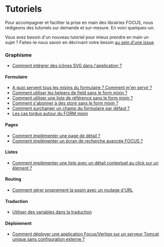 # Tutoriels

Pour accompagner et faciliter la prise en main des librairies FOCUS, nous rédigeons des tutoriels sur demande et sur-mesure.
En voici quelques-un.

Vous avez besoin d'un nouveau tutoriel pour mieux prendre en main un sujet ? Faites-le nous savoir en décrivant votre besoin [au sein d'une issue](https://github.com/KleeGroup/focus-docs/issues).

### Graphisme
- [Comment intégrer des icônes SVG dans l'application ?](font-svg.md)

#### Formulaire
- [A quoi servent tous les mixins du formulaire ? Comment m'en servir ?](form-mixin.md)
- [Comment utiliser les helpers de field sans le form mixin ?](built-in-component-mixin.md)
- [Comment utiliser une liste de référence sans le form mixin ?](reference-mixin.md)
- [Comment s'abonner à des store sans le form mixin ?](store-behavior.md)
- [Comment surcharger un champ du formulaire par défaut ?](surcharger-form-input.md)
- [Les cas tordus autour du FORM mixin](cas-tordus-form-mixin.md)

#### Pages
- [Comment implémenter une page de détail ?](detail.md)
- [Comment implémenter un écran de recherche avancée FOCUS ?](recherche-avancee.md)

#### Listes
- [Comment implémenter une liste avec un détail contextuel au click sur un élément ?](admin-list.md)

#### Routing
- [Comment gérer proprement la popin avec un routage d'URL](gestion-popin-apres-redirection.md)

#### Traduction
- [Utiliser des variables dans la traduction](traductions.md)

#### Déploiement
- [Comment déployer une application Focus/Vertigo sur un serveur Tomcat unique sans configuration externe ?](deployment-focus-vertigo.md)
